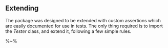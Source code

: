 ## Extending

The package was designed to be extended with custom assertions which are easily documented for use in tests. The only thing required is to import the _Tester_ class, and extend it, following a few simple rules.

%~%